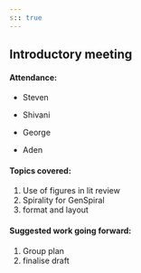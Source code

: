 ```yaml
---
s:: true
---
```

## Introductory meeting

#### Attendance:

- Steven

 - Shivani 
 - George 
 - Aden 


#### Topics covered:

1. Use of figures in lit review
2. Spirality for GenSpiral
3. format and layout

#### Suggested work going forward:

1. Group plan
2. finalise draft

